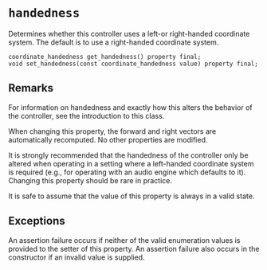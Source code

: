 # `handedness`

Determines whether this controller uses a left-or right-handed coordinate system. The default is to use a right-handed coordinate system.

```nvgt
coordinate_handedness get_handedness() property final;
void set_handedness(const coordinate_handedness value) property final;
```

## Remarks

For information on handedness and exactly how this alters the behavior of the controller, see the introduction to this class.

When changing this property, the forward and right vectors are automatically recomputed. No other properties are modified.

It is strongly recommended that the handedness of the controller only be altered when operating in a setting where a left-handed coordinate system is required (e.g., for operating with an audio engine which defaults to it). Changing this property should be rare in practice.

It is safe to assume that the value of this property is always in a valid state.

## Exceptions

An assertion failure occurs if neither of the valid enumeration values is provided to the setter of this property. An assertion failure also occurs in the constructor if an invalid value is supplied.